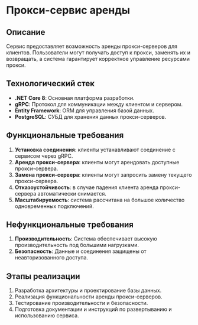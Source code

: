 # Прокси-сервис аренды

## Описание

Сервис предоставляет возможность аренды прокси-серверов для клиентов. Пользователи могут получать доступ к прокси, заменять их и возвращать, а система гарантирует корректное управление ресурсами прокси.

## Технологический стек

- **.NET Core 8**: Основная платформа разработки.
- **gRPC**: Протокол для коммуникации между клиентом и сервером.
- **Entity Framework**: ORM для управления базой данных.
- **PostgreSQL**: СУБД для хранения данных прокси-серверов.

## Функциональные требования

1. **Установка соединения**: клиенты устанавливают соединение с сервисом через gRPC.
2. **Аренда прокси-сервера**: клиенты могут арендовать доступные прокси-сервера.
3. **Замена прокси-сервера**: клиенты могут запросить замену текущего прокси-сервера.
4. **Отказоустойчивость**: в случае падения клиента аренда прокси-сервера автоматически снимается.
5. **Масштабируемость**: система рассчитана на большое количество одновременных подключений.

## Нефункциональные требования

1. **Производительность**: Система обеспечивает высокую производительность под большими нагрузками.
2. **Безопасность**: Данные и соединения защищены от неавторизованного доступа.

## Этапы реализации

1. Разработка архитектуры и проектирование базы данных.
2. Реализация функциональности аренды прокси-серверов.
3. Тестирование производительности и безопасности.
4. Подготовка документации и инструкций по развертыванию и использованию сервиса.
